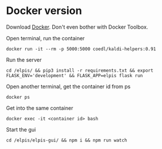 # Docker version

Download [Docker](https://www.docker.com/products/docker-desktop). Don't even bother with Docker Toolbox.

Open terminal, run the container
```
docker run -it --rm -p 5000:5000 coedl/kaldi-helpers:0.91
```

Run the server
```
cd /elpis/ && pip3 install -r requirements.txt && export FLASK_ENV='development' && FLASK_APP=elpis flask run
```

Open another terminal, get the container id from ps
```
docker ps
```

Get into the same container
```
docker exec -it <container id> bash
```

Start the gui
```
cd /elpis/elpis-gui/ && npm i && npm run watch
```
